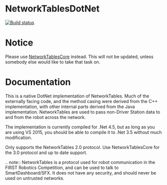 # NetworkTablesDotNet
[![Build status](https://ci.appveyor.com/api/projects/status/wti22t106a5yipby/branch/master?svg=true)](https://ci.appveyor.com/project/robotdotnet-admin/networktablesdotnet/branch/master)


Notice
=======

Please use [NetworkTablesCore](https://github.com/robotdotnet/NetworkTablesCore) instead. This will not be updated, unless somebody else would like to take that task on.



Documentation
=============

This is a native DotNet implementation of NetworkTables. Much of the externally facing code, and the method casing were derived from the C++ implementation, with other internal parts derived from the Java implementation. NetworkTables are used to pass non-Driver Station data to and from the robot across the network.

The implementation is currently compiled for .Net 4.5, but as long as you are using VS 2015, you should be able to compile it to .Net 3.5 without much modification. 

Only supports the NetworkTables 2.0 protocol. Use NetworkTablesCore for the 3.0 protocol and up to date support.


.. note:: NetworkTables is a protocol used for robot communication in the
          FIRST Robotics Competition, and can be used to talk to
          SmartDashboard/SFX. It does not have any security, and should never
          be used on untrusted networks.


